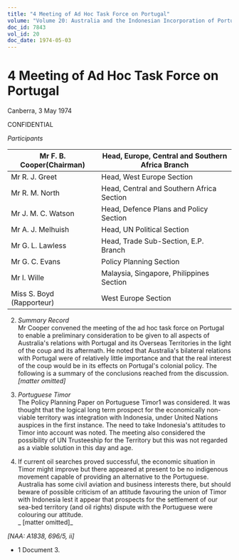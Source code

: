 ```yaml
---
title: "4 Meeting of Ad Hoc Task Force on Portugal"
volume: "Volume 20: Australia and the Indonesian Incorporation of Portuguese Timor, 1974-1976"
doc_id: 7843
vol_id: 20
doc_date: 1974-05-03
---
```


# 4 Meeting of Ad Hoc Task Force on Portugal

Canberra, 3 May 1974

CONFIDENTIAL

_Participants_

Mr F. B. Cooper(Chairman)| Head, Europe, Central and Southern Africa Branch  
---|---  
Mr R. J. Greet| Head, West Europe Section  
Mr R. M. North| Head, Central and Southern Africa Section  
Mr J. M. C. Watson| Head, Defence Plans and Policy Section  
Mr A. J. Melhuish| Head, UN Political Section  
Mr G. L. Lawless| Head, Trade Sub-Section, E.P. Branch  
Mr G. C. Evans| Policy Planning Section  
Mr I. Wille| Malaysia, Singapore, Philippines Section  
Miss S. Boyd (Rapporteur)| West Europe Section  
  
  2. _Summary Record_  
Mr Cooper convened the meeting of the ad hoc task force on Portugal to enable a preliminary consideration to be given to all aspects of Australia's relations with Portugal and its Overseas Territories in the light of the coup and its aftermath. He noted that Australia's bilateral relations with Portugal were of relatively little importance and that the real interest of the coup would be in its effects on Portugal's colonial policy. The following is a summary of the conclusions reached from the discussion.  
_[matter omitted]_


  8. _Portuguese Timor_  
The Policy Planning Paper on Portuguese Timor1 was considered. It was thought that the logical long term prospect for the economically non-viable territory was integration with Indonesia, under United Nations auspices in the first instance. The need to take Indonesia's attitudes to Timor into account was noted. The meeting also considered the possibility of UN Trusteeship for the Territory but this was not regarded as a viable solution in this day and age.
  9. If current oil searches proved successful, the economic situation in Timor might improve but there appeared at present to be no indigenous movement capable of providing an alternative to the Portuguese. Australia has some civil aviation and business interests there, but should beware of possible criticism of an attitude favouring the union of Timor with Indonesia lest it appear that prospects for the settlement of our sea-bed territory (and oil rights) dispute with the Portuguese were colouring our attitude.  
_ [matter omitted]_



_[NAA: A1838, 696/5, ii]_

  * 1 Document 3.


